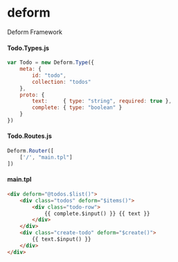 deform
======

Deform Framework

#### Todo.Types.js
```javascript
var Todo = new Deform.Type({
    meta: {
        id: "todo",
        collection: "todos"
    },
    proto: {
        text:     { type: "string", required: true },
        complete: { type: "boolean" }
    }
})
```




#### Todo.Routes.js
```javascript
Deform.Router([
    ['/', "main.tpl"]
])
```

#### main.tpl

```html
<div deform="@todos.$list()">
    <div class="todos" deform="$items()">
        <div class="todo-row">
            {{ complete.$input() }} {{ text }}
        </div>
    </div>
    <div class="create-todo" deform="$create()">
        {{ text.$input() }}
    </div>
</div>
```
